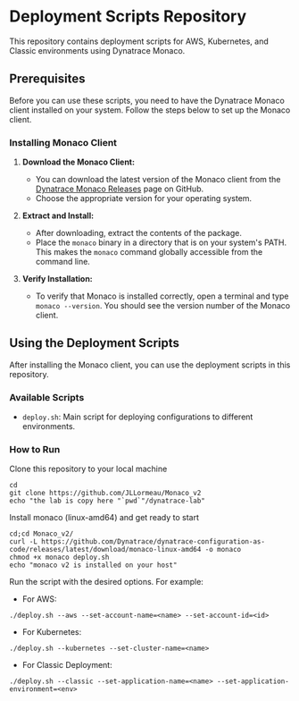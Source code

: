 # Deployment Scripts Repository

This repository contains deployment scripts for AWS, Kubernetes, and Classic environments using Dynatrace Monaco.

## Prerequisites

Before you can use these scripts, you need to have the Dynatrace Monaco client installed on your system. Follow the steps below to set up the Monaco client.

### Installing Monaco Client

1. **Download the Monaco Client:**
   - You can download the latest version of the Monaco client from the [Dynatrace Monaco Releases](https://github.com/dynatrace-oss/dynatrace-monitoring-as-code/releases) page on GitHub.
   - Choose the appropriate version for your operating system.

2. **Extract and Install:**
   - After downloading, extract the contents of the package.
   - Place the `monaco` binary in a directory that is on your system's PATH. This makes the `monaco` command globally accessible from the command line.

3. **Verify Installation:**
   - To verify that Monaco is installed correctly, open a terminal and type `monaco --version`. You should see the version number of the Monaco client.

## Using the Deployment Scripts

After installing the Monaco client, you can use the deployment scripts in this repository.

### Available Scripts

- `deploy.sh`: Main script for deploying configurations to different environments.

### How to Run

Clone this repository to your local machine  

    cd
    git clone https://github.com/JLLormeau/Monaco_v2
    echo "the lab is copy here "`pwd`"/dynatrace-lab"
    
Install monaco (linux-amd64) and get ready to start  

    cd;cd Monaco_v2/
    curl -L https://github.com/Dynatrace/dynatrace-configuration-as-code/releases/latest/download/monaco-linux-amd64 -o monaco
    chmod +x monaco deploy.sh
    echo "monaco v2 is installed on your host"

Run the script with the desired options. For example:
   - For AWS:  
     
    ./deploy.sh --aws --set-account-name=<name> --set-account-id=<id>
   
   - For Kubernetes:  

    ./deploy.sh --kubernetes --set-cluster-name=<name>
     
   - For Classic Deployment:   

    ./deploy.sh --classic --set-application-name=<name> --set-application-environment=<env>

